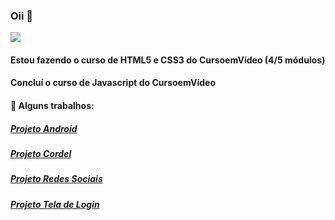 ### Oii 👋

<img  src="https://media.tenor.com/iviIq2uXz-kAAAAi/work-office.gif"/>

#### Estou fazendo o curso de HTML5 e CSS3 do CursoemVídeo (4/5 módulos)
#### Concluí o curso de Javascript do CursoemVídeo

#### 🔭 Alguns trabalhos:
##### [Projeto Android](https://wallisonvsdias.github.io/projeto-android/)
##### [Projeto Cordel](https://wallisonvsdias.github.io/projeto-cordel/)
##### [Projeto Redes Sociais](https://wallisonvsdias.github.io/projeto-social/)
##### [Projeto Tela de Login](https://wallisonvsdias.github.io/projeto-login/)

<!--
**wallisonvsdias/wallisonvsdias** is a ✨ _special_ ✨ repository because its `README.md` (this file) appears on your GitHub profile.

Here are some ideas to get you started:

- 🔭 I’m currently working on ...
- 🌱 I’m currently learning ...
- 👯 I’m looking to collaborate on ...
- 🤔 I’m looking for help with ...
- 💬 Ask me about ...
- 📫 How to reach me: ...
- 😄 Pronouns: ...
- ⚡ Fun fact: ...
-->
